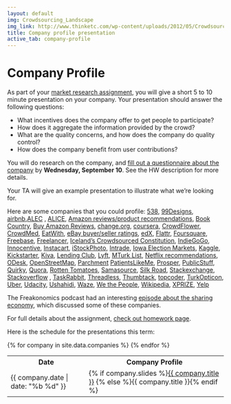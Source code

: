 ```yaml
---
layout: default
img: Crowdsourcing_Landscape
img_link: http://www.thinketc.com/wp-content/uploads/2012/05/Crowdsourcing_Landscape.jpg
title: Company profile presentation
active_tab: company-profile
---
```


Company Profile
=============================================================
As part of your [market research assignment](assignment2.html), you will give a short 5 to 10 minute presentation on your company.  Your presentation should answer the following questions:

- What incentives does the company offer to get people to participate?
- How does it aggregate the information provided by the crowd?
- What are the quality concerns, and how does the company do quality control?
- How does the company benefit from user contributions?

You will do research on the company, and [fill out a questionnaire about the company](https://docs.google.com/forms/d/1cEkW2h2xwVyKaXriKR7PqroPDjQZE34AKPoRP-lUV5Y/viewform?usp=send_form) by <b>Wednesday, September 10</b>. See the HW description for more details.

Your TA will give an example presentation to illustrate what we’re looking for. 

Here are some companies that you could profile:
[538](http://fivethirtyeight.com),
[99Designs](http://99designs.com),
[airbnb](https://www.airbnb.com),[ALEC](http://www.alec.org/model-legislation/) ,
[ALICE](http://alicelaw.org),
[Amazon reviews/product recommendations](https://www.amazon.com),
[Book Country](http://www.bookcountry.com),
[Buy Amazon Reviews](http://www.buyamazonreviews.com),
[change.org](https://www.change.org),
[coursera](https://www.coursera.org),
[CrowdFlower](http://www.crowdflower.com),
[CrowdMed](https://www.crowdmed.com),
[EatWith](http://www.eatwith.com),
[eBay buyer/seller ratings](http://pages.ebay.com/help/feedback/scores-reputation.html),
[edX](https://www.edx.org),
[Flattr](https://flattr.com),
[Foursquare](https://foursquare.com),
[Freebase](http://www.freebase.com),
[Freelancer](https://www.freelancer.com/),
[Iceland’s Crowdsourced Constitution](http://www.slate.com/articles/technology/future_tense/2014/07/five_lessons_from_iceland_s_failed_crowdsourced_constitution_experiment.html),
[IndieGoGo](https://www.indiegogo.com),
[Innocentive](http://www.innocentive.com),
[Instacart](https://www.instacart.com/faq),
[iStockPhoto](http://en.wikipedia.org/wiki/IStock),
[Intrade](http://en.wikipedia.org/wiki/Intrade),
[Iowa Election Markets](http://tippie.uiowa.edu/iem/),
[Kaggle](http://www.kaggle.com),
[Kickstarter](http://www.kickstarter.com),
[Kiva](http://kiva.org),
[Lending Club](https://www.lendingclub.com/public/how-peer-lending-works.action),
[Lyft](https://www.lyft.com),
[MTurk List](http://www.mturklist.com),
[Netflix recommendations](https://www.netflix.com/),
[ODesk](https://www.odesk.com),
[OpenStreetMap](http://www.openstreetmap.org/),
[Parchment](http://www.parchment.com)
[PatientsLikeMe](http://www.patientslikeme.com),
[Prosper](https://prosper.com/welcome/how_it_works.aspx),
[PublicStuff](https://www.publicstuff.com),
[Quirky](http://quirky.com),
[Quora](http://www.quora.com),
[Rotten Tomatoes](http://www.rottentomatoes.com),
[Samasource](http://samasource.org),
[Silk Road](http://arstechnica.com/tech-policy/2014/08/dark-net-drug-markets-kept-alive-by-great-customer-service/),
[Stackexchange](http://stackexchange.com/sites),
[Stackoverflow](http://stackoverflow.com) ,
[TaskRabbit](https://www.taskrabbit.com),
[Threadless](https://www.threadless.com/how-it-works/),
[Thumbtack](http://www.thumbtack.com/),
[topcoder](http://www.topcoder.com),
[TurkOpticon](http://turkopticon.ucsd.edu),
[Uber](https://www.uber.com),
[Udacity](https://www.udacity.com),
[Ushahidi](http://www.ushahidi.com),
[Waze](https://www.waze.com),
[We the People](https://petitions.whitehouse.gov),
[Wikipedia](http://en.wikipedia.org/wiki/Main_Page),
[XPRIZE](http://www.xprize.org),
[Yelp](http://www.yelp.com/)

The Freakonomics podcast had an interesting [episode about the sharing economy](http://freakonomics.com/2014/09/04/regulate-this-a-new-freakonomics-radio-podcast/), which discussed some of these companies. 

For full details about the assignment, [check out homework page](wa2.html).

Here is the schedule for the presentations this term:
<table class="table table-striped"> 
  <tbody>
    <tr>
      <th>Date</th>
      <th>Company Profile</th>
    </tr>
    {% for company in site.data.companies %}
   <tr>
      <td>{{ company.date | date: "%b %d" }}</td>
      <td>
        {% if company.slides %}<a href="{{ company.slides }}">{{ company.title }}</a>
        {% else %}{{ company.title }}{% endif %}
      </td>
    </tr>
    {% endfor %}
  </tbody>
</table>
 